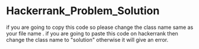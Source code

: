 # Hackerrank_Problem_Solution

if you are going to copy this code so please change the class name same as your file name .
if you are going to paste this code on hackerrank then change the class name to "solution" otherwise it will give an error.
